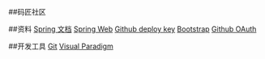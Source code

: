 ##码匠社区

##资料
[Spring 文档](https://spring.io/guides)
[Spring Web](https://spring.io/guides/gs/serving-web-content/)
[Github deploy key](https://developer.github.com/v3/guides/managing-deploy-keys/#deploy-keys)
[Bootstrap](https://v3.bootcss.com/getting-started/)
[Github OAuth](https://developer.github.com/apps/building-oauth-apps/creating-an-oauth-app/)

##开发工具
[Git](https://git-scm.com/download)
[Visual Paradigm](https://www.visual-paradigm.com/)

